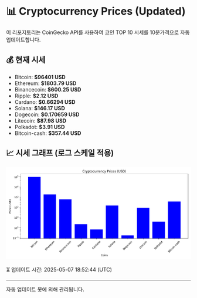
# 📊 Cryptocurrency Prices (Updated)

이 리포지토리는 CoinGecko API를 사용하여 코인 TOP 10 시세를 10분가격으로 자동 업데이트합니다.

## 💰 현재 시세
- Bitcoin: **$96401 USD**
- Ethereum: **$1803.79 USD**
- Binancecoin: **$600.25 USD**
- Ripple: **$2.12 USD**
- Cardano: **$0.66294 USD**
- Solana: **$146.17 USD**
- Dogecoin: **$0.170659 USD**
- Litecoin: **$87.98 USD**
- Polkadot: **$3.91 USD**
- Bitcoin-cash: **$357.44 USD**

## 📈 시세 그래프 (로그 스케일 적용)
![Crypto Prices](crypto_prices.png)

⏳ 업데이트 시간: 2025-05-07 18:52:44 (UTC)

---
자동 업데이트 봇에 의해 관리됩니다.
